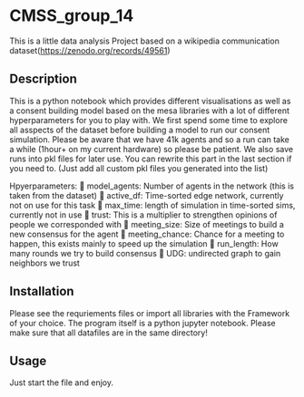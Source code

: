 # CMSS_group_14

This is a little data analysis Project based on a wikipedia communication dataset(https://zenodo.org/records/49561)

## Description
This is a python notebook which provides different visualisations as well as a consent building model based on the mesa libraries with a lot of different hyperparameters for you to play with.
We first spend some time to explore all asspects of the dataset before building a model to run our consent simulation.
Please be aware that we have 41k agents and so a run can take a while (1hour+ on my current hardware) so please be patient.
We also save runs into pkl files for later use. You can rewrite this part in the last section if you need to. (Just add all custom pkl files you generated into the list)

Hpyerparameters:
	model_agents: Number of agents in the network (this is taken from the dataset)
	active_df: Time-sorted edge network, currently not on use for this task
	max_time: length of simulation in time-sorted sims, currently not in use
	trust: This is a multiplier to strengthen opinions of people we corresponded with 
	meeting_size: Size of meetings to build a new consensus for the agent
	meeting_chance: Chance for a meeting to happen, this exists mainly to speed up the simulation
	run_length: How many rounds we try to build consensus
	UDG: undirected graph to gain neighbors we trust



## Installation
Please see the requriements files or import all libraries with the Framework of your choice. The program itself is a python jupyter notebook. Please make sure that all datafiles are in the same directory!

## Usage
Just start the file and enjoy.


